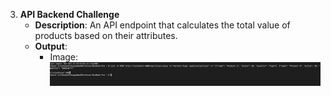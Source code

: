 3. **API Backend Challenge**
   - **Description**: An API endpoint that calculates the total value of products based on their attributes.
   - **Output**:
     - Image:  
       ![Output](output.png)
